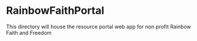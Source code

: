 # RainbowFaithPortal
This directory will house the resource portal web app for non profit Rainbow Faith and Freedom 
